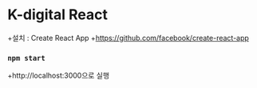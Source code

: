 # K-digital React
+설치 : Create React App
    +https://github.com/facebook/create-react-app

### `npm start`
+http://localhost:3000으로 실행
